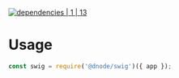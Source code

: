 [![dependencies | 1 | 13](https://img.shields.io/badge/dependencies-1%20|%2013-blue.svg)](DEPENDENCIES.md)

# Usage

```javascript
const swig = require('@dnode/swig')({ app });
```
